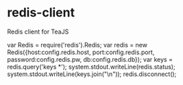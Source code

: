 redis-client
============

Redis client for TeaJS

var Redis = require('redis').Redis;
var redis = new Redis({host:config.redis.host, port:config.redis.port, password:config.redis.pw, db:config.redis.db});
var keys = redis.query('keys *');
system.stdout.writeLine(redis.status);
system.stdout.writeLine(keys.join("\n"));
redis.disconnect();
